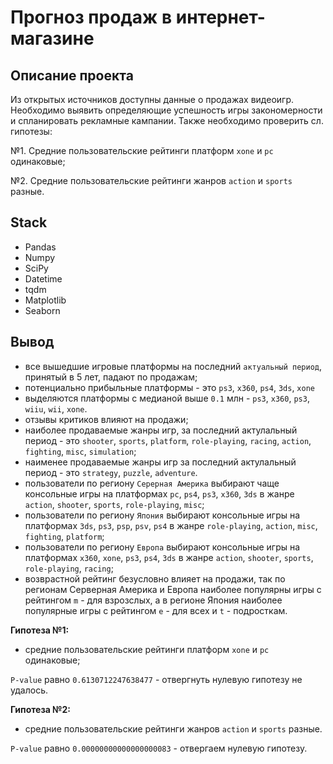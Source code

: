 # Прогноз продаж в интернет-магазине


## Описание проекта

Из открытых источников доступны данные о продажах видеоигр. Необходимо выявить определяющие успешность игры закономерности и спланировать рекламные кампании. Также необходимо проверить сл. гипотезы:

№1. Средние пользовательские рейтинги платформ `xone` и `pc` одинаковые;

№2. Средние пользовательские рейтинги жанров `action` и `sports` разные.


## Stack
- Pandas
- Numpy
- SciPy
- Datetime
- tqdm 
- Matplotlib
- Seaborn

## Вывод


- все вышедшие игровые платформы на последний `актуальный период`, принятый в 5 лет, падают по продажам;
- потенциально прибыльные платформы - это `ps3`, `x360`, `ps4`, `3ds`, `xone`
- выделяются платформы с медианой выше `0.1` млн - `ps3`, `x360`,  `ps3`, `wiiu`, `wii`, `xone`.
- отзывы критиков влияют на продажи;
- наиболее продаваемые жанры игр, за последний актулальный период - это `shooter`, `sports`, `platform`, `role-playing`, `racing`, `action`, `fighting`, `misc`, `simulation`;
- наименее продаваемые жанры игр за последний актулальный период - это `strategy`, `puzzle`, `adventure`.
- пользователи по региону `Серерная Америка` выбирают чаще консольные игры на платформах `pc`, `ps4`, `ps3`, `x360`, `3ds` в жанре `action`, `shooter`, `sports`, `role-playing`, `misc`;
- пользователи по региону `Япония` выбирают консольные игры на платформах `3ds`, `ps3`, `psp`, `psv`, `ps4` в жанре `role-playing`, `action`, `misc`, `fighting`, `platform`;
- пользователи по региону `Европа` выбирают консольные игры на платформах `x360`, `xone`, `ps3`, `ps4`, `3ds` в жанре `action`, `shooter`, `sports`, `role-playing`, `racing`;
- возврастной рейтинг безусловно влияет на продажи, так по регионам Серверная Америка и Европа наиболее популярны игры с рейтингом `m` - для взрозслых, а в регионе Япония наиболее популярные игры с рейтингом `e` - для всех и `t` - подросткам.


**Гипотеза №1:**

- средние пользовательские рейтинги платформ `xone` и `pc` одинаковые;

`P-value` равно `0.6130712247638477` -  отвергнуть нулевую гипотезу не удалось. 


**Гипотеза №2:**
- средние пользовательские рейтинги жанров `action` и `sports` разные.

`P-value` равно `0.00000000000000000083` - отвергаем нулевую гипотезу.

